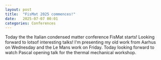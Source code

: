 ```yaml
---
layout: post
title:  "FisMat 2025 commences!"
date:   2025-07-07 00:01
categories: Conferences
---
```


<p>
Today the the Italian condensed matter conference FisMat starts! Looking forward to lotsof interesting talks! I'm presenting my old work from Aarhus on Wednesday and the Le Mans work on Friday. Today looking forward to watch Pascal opening talk for the thermal mechanical workshop.
</p>
